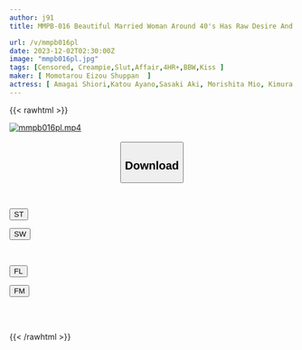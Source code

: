 ```yaml
---
author: j91
title: MMPB-016 Beautiful Married Woman Around 40's Has Raw Desire And Sex

url: /v/mmpb016pl
date: 2023-12-02T02:30:00Z
image: "mmpb016pl.jpg"
tags: [Censored, Creampie,Slut,Affair,4HR+,BBW,Kiss	]
maker: [ Momotarou Eizou Shuppan  ]
actress: [ Amagai Shiori,Katou Ayano,Sasaki Aki, Morishita Mio, Kimura NarumiAkizuki Shizuko,Tokita Kozue, Tanaka Miya  ]
---
```



{{< rawhtml >}}

<div class="video" data-videoid="MA30rRjb6rcmVW6">
    <a href="javascript:;">
        <img src="/v/mmpb016pl/mmpb016pl.jpg" width="WIDTH" height="HEIGHT" alt="mmpb016pl.mp4" loading="lazy">
    </a>
</div>

<script type="text/javascript" src="https://j91.asia/asset/on-demand-st.js"></script>

<br>
  <link rel="stylesheet" href="https://j91.asia/asset/bs5.css">
  
  <center>
  <button class="btn btn-primary" type="button" data-bs-toggle="collapse" data-bs-target=".multi-collapse" aria-expanded="false" aria-controls="multiCollapseExample1 multiCollapseExample2"><h2>Download</h2></button></center>
</p>
<div class="row">
  <div class="col">
    <div class="collapse multi-collapse" id="multiCollapseExample1">
      <div class="card card-body">
	      	      <br>
<div class="buttons">  
<p><a href="https://streamtape.to/v/MA30rRjb6rcmVW6" target="_blank"><button class="btn-hover color-3"><i class="fa fa-download"></i> ST</button></a></p>
<p><a href="https://flaswish.com/89lv4y2xx2rp" target="_blank"><button class="btn-hover color-2"><i class="fa fa-download"></i> SW</button></a></p></div>
    </div>
  </div>
</div>
  <div class="col">
    <div class="collapse multi-collapse" id="multiCollapseExample2">
      <div class="card card-body">
	      <br>
<div class="buttons">
<p><a href="javascript:;" target="_blank"><button class="btn-hover color-9"><i class="fa fa-download"></i> FL</button></a></p>
<p><a href="https://filemoon.sx/d/uunubcwja94x" target="_blank"><button class="btn-hover color-8"><i class="fa fa-download"></i> FM</button></a></p></div>
<br><br>
      </div>
    </div>
  </div>
</div>

{{< /rawhtml >}}